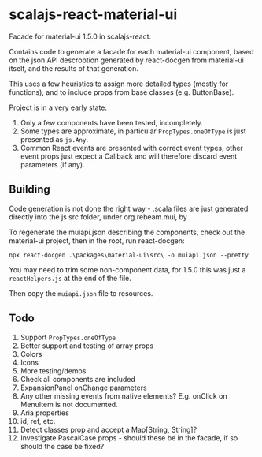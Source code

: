 # scalajs-react-material-ui

Facade for material-ui 1.5.0 in scalajs-react.

Contains code to generate a facade for each material-ui component, based on the json API descroption generated by react-docgen from material-ui itself, and the results of that generation.

This uses a few heuristics to assign more detailed types (mostly for functions), and to include props from base classes (e.g. ButtonBase).

Project is in a very early state:

1. Only a few components have been tested, incompletely.
2. Some types are approximate, in particular `PropTypes.oneOfType` is just presented as `js.Any`.
3. Common React events are presented with correct event types, other event props just expect a Callback and will therefore discard event parameters (if any).

## Building

Code generation is not done the right way - .scala files are just generated directly into the js src folder, under org.rebeam.mui, by 

To regenerate the muiapi.json describing the components, check out the material-ui project, then in the root, run react-docgen:
```
npx react-docgen .\packages\material-ui\src\ -o muiapi.json --pretty
```

You may need to trim some non-component data, for 1.5.0 this was just a `reactHelpers.js` at the end of the file.

Then copy the `muiapi.json` file to resources. 

## Todo

1. Support `PropTypes.oneOfType`
2. Better support and testing of array props
3. Colors
4. Icons
5. More testing/demos
6. Check all components are included
7. ExpansionPanel onChange parameters
8. Any other missing events from native elements? E.g. onClick on MenuItem is not documented.
9. Aria properties
10. id, ref, etc.
11. Detect classes prop and accept a Map[String, String]?
12. Investigate PascalCase props - should these be in the facade, if so should the case be fixed?